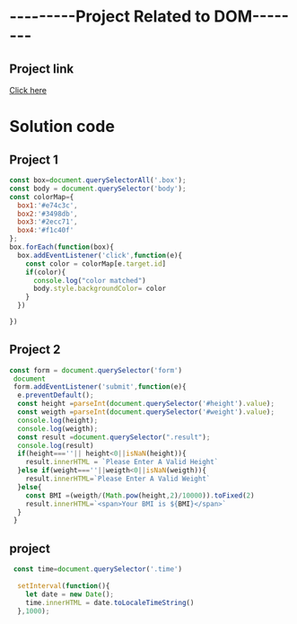 # ---------Project Related to DOM--------

## Project link
[Click here](https://github.com/CodeWithAnshil/js_Revision-)

# Solution code

## Project 1
   
  ```javascript
 const box=document.querySelectorAll('.box');
  const body = document.querySelector('body');
  const colorMap={
    box1:'#e74c3c',
    box2:'#3498db',
    box3:'#2ecc71',
    box4:'#f1c40f'
  };
  box.forEach(function(box){
    box.addEventListener('click',function(e){
      const color = colorMap[e.target.id]
      if(color){
        console.log("color matched")
        body.style.backgroundColor= color
      }
    })

  })

  ```
## Project 2

```javascript
const form = document.querySelector('form')
 document
 form.addEventListener('submit',function(e){
  e.preventDefault();
  const height =parseInt(document.querySelector('#height').value);
  const weigth =parseInt(document.querySelector('#weight').value);
  console.log(height);
  console.log(weigth);
  const result =document.querySelector(".result");
  console.log(result)
  if(height===''|| height<0||isNaN(height)){
    result.innerHTML = `Please Enter A Valid Height`
  }else if(weight===''||weigth<0||isNaN(weigth)){
    result.innerHTML=`Please Enter A Valid Weight`
  }else{
    const BMI =(weigth/(Math.pow(height,2)/10000)).toFixed(2)
    result.innerHTML=`<span>Your BMI is ${BMI}</span>`
  }
 }

```

## project 

```javascript
 const time=document.querySelector('.time')
  
  setInterval(function(){
    let date = new Date();
    time.innerHTML = date.toLocaleTimeString()
  },1000);

```